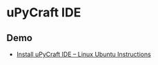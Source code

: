 # uPyCraft IDE

## Demo

  * [Install uPyCraft IDE – Linux Ubuntu Instructions](https://randomnerdtutorials.com/install-upycraft-ide-linux-ubuntu-instructions/)

